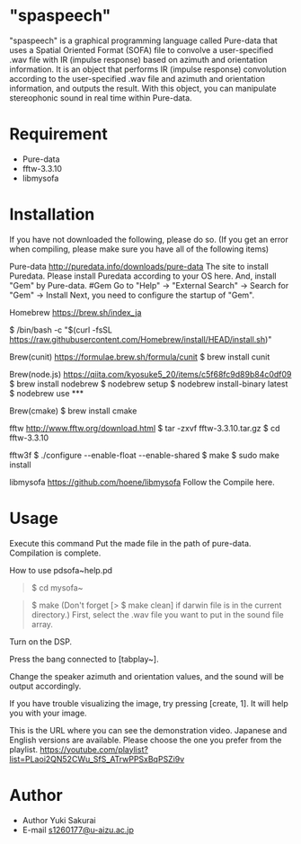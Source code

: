 # "spaspeech"
"spaspeech" is a graphical programming language called Pure-data that uses a Spatial Oriented Format (SOFA) file to convolve a user-specified .wav file with IR (impulse response) based on azimuth and orientation information.
It is an object that performs IR (impulse response) convolution according to the user-specified .wav file and azimuth and orientation information, and outputs the result.
With this object, you can manipulate stereophonic sound in real time within Pure-data.

# Requirement

* Pure-data
* fftw-3.3.10
* libmysofa



# Installation
If you have not downloaded the following, please do so. (If you get an error when compiling, please make sure you have all of the following items)

Pure-data
http://puredata.info/downloads/pure-data
The site to install Puredata.
Please install Puredata according to your OS here.
And, install "Gem" by Pure-data.
#Gem
Go to "Help" -> "External Search" -> Search for "Gem" -> Install
Next, you need to configure the startup of "Gem".


Homebrew
https://brew.sh/index_ja

$ /bin/bash -c "$(curl -fsSL https://raw.githubusercontent.com/Homebrew/install/HEAD/install.sh)"

Brew(cunit)
https://formulae.brew.sh/formula/cunit
$ brew install cunit

Brew(node.js)
https://qiita.com/kyosuke5_20/items/c5f68fc9d89b84c0df09
$ brew install nodebrew
$ nodebrew setup
$ nodebrew install-binary latest
$ nodebrew use ***

Brew(cmake)
$ brew install cmake

fftw
http://www.fftw.org/download.html 
$ tar -zxvf fftw-3.3.10.tar.gz
$ cd fftw-3.3.10

fftw3f
$ ./configure --enable-float --enable-shared
$ make
$ sudo make install

libmysofa
https://github.com/hoene/libmysofa
Follow the Compile here.

# Usage
Execute this command
Put the made file in the path of pure-data.
Compilation is complete.

How to use pdsofa~help.pd

> $ cd mysofa~

> $ make
(Don't forget [> $ make clean] if darwin file is in the current directory.)
First, select the .wav file you want to put in the sound file array.

Turn on the DSP.

Press the bang connected to [tabplay~].

Change the speaker azimuth and orientation values, and the sound will be output accordingly.

If you have trouble visualizing the image, try pressing [create, 1]. It will help you with your image.

This is the URL where you can see the demonstration video. 
Japanese and English versions are available. 
Please choose the one you prefer from the playlist.
https://youtube.com/playlist?list=PLaoi2QN52CWu_SfS_ATrwPPSxBqPSZi9v

# Author
* Author Yuki Sakurai
* E-mail s1260177@u-aizu.ac.jp
